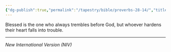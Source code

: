 ```yaml
---
{"dg-publish":true,"permalink":"/tapestry/bible/proverbs-28-14/","title":"Proverbs 28:14","hide":true,"tags":["bible","bible-verse"],"dgHomeLink":true,"dgShowLocalGraph":true,"dgEnableSearch":true}
---
```


Blessed is the one who always trembles before God, but whoever hardens their heart falls into trouble.

---
*New International Version (NIV)*